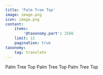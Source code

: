 ```yaml
---
title: 'Palm Tree Top'
image: image.png
icon: image.png
content:
    items:
        '@taxonomy.part': 2566
    limit: 12
    pagination: true
taxonomy:
    tag: translate
---
```


Palm Tree Top
Palm Tree Top
Palm Tree Top
